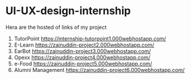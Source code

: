 # UI-UX-design-internship

Hera are the hosted of links of my project

1. TutorPoint https://internship-tutorpoint1.000webhostapp.com/
2. E-Learn https://zainuddin-project2.000webhostapp.com/
3. EarBot https://zainuddin-project3.000webhostapp.com/
4. Opexx https://zainuddin-project4.000webhostapp.com/
5. e-Food https://zainuddin-project5.000webhostapp.com/
6. Alumni Management https://zainuddin-project6.000webhostapp.com/

